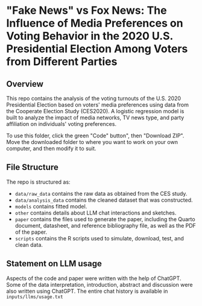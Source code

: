 # "Fake News" vs Fox News: The Influence of Media Preferences on Voting Behavior in the 2020 U.S. Presidential Election Among Voters from Different Parties

## Overview

This repo contains the analysis of the voting turnouts of the U.S. 2020 Presidential Election based on voters' media preferences using data from the Cooperate Election Study (CES2020). A logistic regression model is built to analyze the impact of media networks, TV news type, and party affiliation on individuals' voting preferences. 

To use this folder, click the green "Code" button", then "Download ZIP". Move the downloaded folder to where you want to work on your own computer, and then modify it to suit.



## File Structure

The repo is structured as:

-   `data/raw_data` contains the raw data as obtained from the CES study.
-   `data/analysis_data` contains the cleaned dataset that was constructed.
-   `models` contains fitted model. 
-   `other` contains details about LLM chat interactions and sketches.
-   `paper` contains the files used to generate the paper, including the Quarto document, datasheet, and reference bibliography file, as well as the PDF of the paper. 
-   `scripts` contains the R scripts used to simulate, download, test, and clean data.


## Statement on LLM usage

Aspects of the code and paper were written with the help of ChatGPT. Some of the data interpretation, introduction, abstract and discussion were also written using ChatGPT. The entire chat history is available in `inputs/llms/usage.txt`

